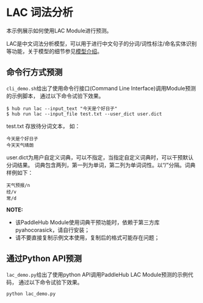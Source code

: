 # LAC 词法分析


本示例展示如何使用LAC Module进行预测。

LAC是中文词法分析模型，可以用于进行中文句子的分词/词性标注/命名实体识别等功能，关于模型的细节参见[模型介绍](https://www.paddlepaddle.org.cn/hubdetail?name=lac&en_category=LexicalAnalysis)。


## 命令行方式预测

`cli_demo.sh`给出了使用命令行接口(Command Line Interface)调用Module预测的示例脚本，
通过以下命令试验下效果。

```shell
$ hub run lac --input_text "今天是个好日子"
$ hub run lac --input_file test.txt --user_dict user.dict
```
test.txt 存放待分词文本， 如：

```text
今天是个好日子  
今天天气晴朗
```
user.dict为用户自定义词典，可以不指定，当指定自定义词典时，可以干预默认分词结果。
词典包含两列，第一列为单词，第二列为单词词性。以“/”分隔。词典样例如下：

```text
天气预报/n 
经/v
常/d
```

**NOTE:**

* 该PaddleHub Module使用词典干预功能时，依赖于第三方库pyahocorasick，请自行安装；
* 请不要直接复制示例文本使用，复制后的格式可能存在问题；


## 通过Python API预测

`lac_demo.py`给出了使用python API调用PaddleHub LAC Module预测的示例代码，
通过以下命令试验下效果。

```shell
python lac_demo.py
```
